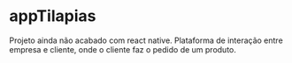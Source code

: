 # appTilapias
Projeto ainda não acabado com react native.
Plataforma de interação entre empresa e cliente, onde o cliente faz o pedido de um produto.
